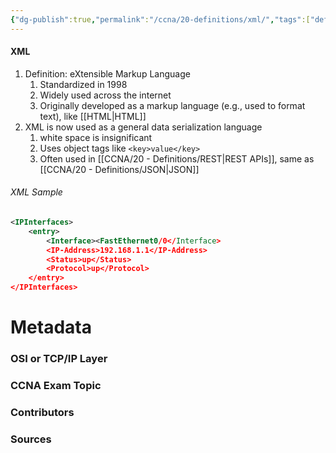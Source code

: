 ```yaml
---
{"dg-publish":true,"permalink":"/ccna/20-definitions/xml/","tags":["defs_ccna"]}
---
```


#### XML
1. Definition: eXtensible Markup Language
	1. Standardized in 1998
	2. Widely used across the internet
	3. Originally developed as a markup language (e.g., used to format text), like [[HTML\|HTML]]
2. XML is now used as a general data serialization language
	1. white space is insignificant
	2. Uses object tags like `<key>value</key>` 
	3. Often used in [[CCNA/20 - Definitions/REST\|REST APIs]], same as [[CCNA/20 - Definitions/JSON\|JSON]]
###### XML Sample
```XML
<IPInterfaces>
	<entry>
		<Interface><FastEthernet0/0</Interface>
		<IP-Address>192.168.1.1</IP-Address>
		<Status>up</Status>
		<Protocol>up</Protocol>
	</entry>
</IPInterfaces>
```



# Metadata
### OSI or TCP/IP Layer

### CCNA Exam Topic

### Contributors

### Sources
